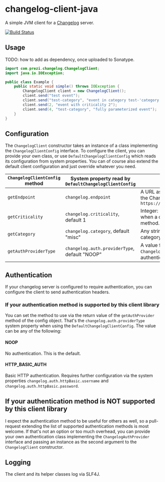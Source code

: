 # changelog-client-java

A simple JVM client for a [Changelog](https://github.com/prezi/changelog) server. 

[![Build Status](https://travis-ci.org/prezi/changelog-client-java.svg?branch=master)](https://travis-ci.org/prezi/changelog-client-java)

## Usage

TODO: how to add as dependency, once uploaded to Sonatype.

```Java
import com.prezi.changelog.ChangelogClient;
import java.io.IOException;

public class Example {
    public static void simple() throws IOException {
        ChangelogClient client = new ChangelogClient();
        client.send("test event");
        client.send("test-category", "event in category test-'category'");
        client.send(2, "event with criticality 2");
        client.send(4, "test-category", "fully parameterized event");
    }
}
```

## Configuration

The `ChangelogClient` constructor takes an instance of a class implementing the `ChangelogClientConfig` interface.
To configure the client, you can provide your own class, or use `DefaultChangelogClientConfig` which reads its
configuration from system properties. You can of course also extend the default client configuration and
just override whatever you need.

`ChangelogClientConfig` method|System property read by `DefaultChangelogClientConfig`|Valid values
------------------------------|------------------------------------------------------|------------
`getEndpoint`                 |`changelog.endpoint`                                  | A URL as string. Must contain the full URL to the Changelog API, for example: `https://changelog.mycompany.com/api/events`
`getCriticality`              |`changelog.criticality`, default 1                    | Integer: 1 <= N <= 5. The criticality to use when a criticality is not passed to the `send` method.
`getCategory`                 |`changelog.category`, default "misc"                  | Any string. The category to use when a category is not passed to the `send` method.
`getAuthProviderType`         |`changelog.auth.providerType`, default "NOOP"         | A value from the enum `ChangelogAuthProviderType`. A supported authentication method (see below).

## Authentication

If your changelog server is configured to require authentication, you can configure the client to send authentication
headers.

### If your authentication method is supported by this client library

You can set the method to use via the return value of the `getAuthProvider` method of the config object. That's the
`changelog.auth.providerType` system property when using the `DefaultChangelogClientConfig`. The value can be any of the
following:

#### NOOP

No authentication. This is the default.

#### HTTP_BASIC_AUTH

Basic HTTP authentication. Requires further configuration via the system properties `changelog.auth.httpBasic.username`
and `changelog.auth.httpBasic.password`.

## If your authentication method is NOT supported by this client library

I expect the authentication method to be useful for others as well, so a pull-request extending the list of supported
authentication methods is most welcome. If that's not an option or too much overhead, you can provide your own
authentication class implementing the `ChangelogAuthProvider` interface and passing an instance as the second argument
to the `ChangelogClient` constructor.

## Logging

The client and its helper classes log via SLF4J.

